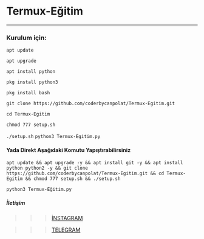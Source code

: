 # Termux-Eğitim

----------------------------------------------------------------------------------------------------------------
### Kurulum için:

``apt update``

``apt upgrade``

``apt install python``

``pkg install python3``

``pkg install bash``

``git clone https://github.com/coderbycanpolat/Termux-Egitim.git``

``cd Termux-Egitim``

``chmod 777 setup.sh``

``./setup.sh``
``python3 Termux-Egitim.py``


#### Yada Direkt Aşağıdaki Komutu Yapıştırabilirsiniz


``apt update && apt upgrade -y && apt install git -y && apt install python python2 -y && git clone https://github.com/coderbycanpolat/Termux-Egitim.git && cd Termux-Egitim && chmod 777 setup.sh && ./setup.sh ``

``python3 Termux-Eğitim.py``



##### İletişim
>>> [İNSTAGRAM ](https://Instagram.com/canpolatgkky/)

>>> [TELEGRAM](https://t.me/androedit)
